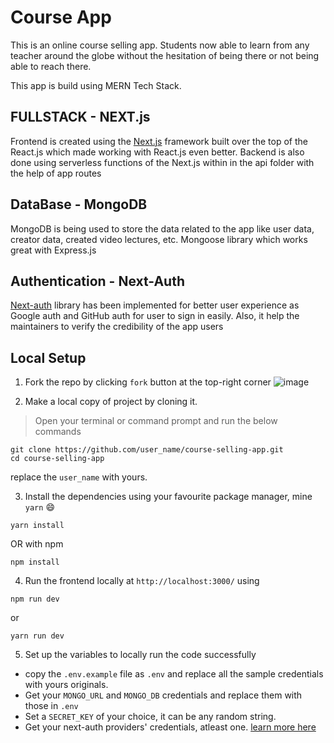 # Course App
This is an online course selling app. Students now able to learn from any teacher around the globe without the hesitation of being there or not being able to reach there.

This app is build using MERN Tech Stack. 
## FULLSTACK - NEXT.js
Frontend is created using the [Next.js](https://nextjs.org/docs) framework built over the top of the React.js which made working with React.js even better.
Backend is also done using serverless functions of the Next.js within in the api folder with the help of app routes


## DataBase - MongoDB
MongoDB is being used to store the data related to the app like user data, creator data, created video lectures, etc. Mongoose library which works great with Express.js

## Authentication - Next-Auth
[Next-auth](https://next-auth.js.org/) library has been implemented for better user experience as Google auth and GitHub auth for user to sign in easily. Also, it help the maintainers to verify the credibility of the app users

## Local Setup

1. Fork the repo by clicking `fork` button at the top-right corner
![image](https://github.com/akkshitgupta/course-selling-app/assets/96991785/30bc5e69-1ade-4caf-91bc-56d1ecc6cb9a)

2. Make a local copy of project by cloning it.
> Open your terminal or command prompt and run the below commands
```
git clone https://github.com/user_name/course-selling-app.git
cd course-selling-app
```
replace the `user_name` with yours.

3. Install the dependencies using your favourite package manager, mine `yarn` 😄
```
yarn install
```
OR with npm
```
npm install
```
4. Run the frontend locally at `http://localhost:3000/` using
```
npm run dev
```
   or
```
yarn run dev
```
5. Set up the variables to locally run the code successfully
- copy the `.env.example` file as `.env` and replace all the sample credentials with yours originals.
- Get your `MONGO_URL` and `MONGO_DB` credentials and replace them with those in `.env`
- Set a `SECRET_KEY` of your choice, it can be any random string.
- Get your next-auth providers' credentials, atleast one. [learn more here](https://next-auth.js.org/configuration/providers/oauth#how-to)
